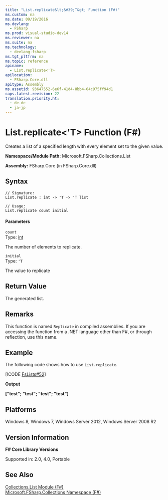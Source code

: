 ```yaml
---
title: "List.replicate&lt;&#39;T&gt; Function (F#)"
ms.custom: na
ms.date: 09/19/2016
ms.devlang: 
  - FSharp
ms.prod: visual-studio-dev14
ms.reviewer: na
ms.suite: na
ms.technology: 
  - devlang-fsharp
ms.tgt_pltfrm: na
ms.topic: reference
apiname: 
  - List.replicate<'T>
apilocation: 
  - FSharp.Core.dll
apitype: Assembly
ms.assetid: 93647552-6e6f-41d4-8bb4-64c975ff94d1
caps.latest.revision: 22
translation.priority.ht: 
  - de-de
  - ja-jp
---
```

# List.replicate&lt;&#39;T&gt; Function (F#)
Creates a list of a specified length with every element set to the given value.  
  
 **Namespace/Module Path:** Microsoft.FSharp.Collections.List  
  
 **Assembly:** FSharp.Core (in FSharp.Core.dll)  
  
## Syntax  
  
```  
// Signature:  
List.replicate : int -> 'T -> 'T list  
  
// Usage:  
List.replicate count initial  
```  
  
#### Parameters  
 `count`  
 Type: [int](../vs140/Core.int-Type-Abbreviation--F#-.md)  
  
 The number of elements to replicate.  
  
 `initial`  
 Type: `'T`  
  
 The value to replicate  
  
## Return Value  
 The generated list.  
  
## Remarks  
 This function is named `Replicate` in compiled assemblies. If you are accessing the function from a .NET language other than F#, or through reflection, use this name.  
  
## Example  
 The following code shows how to use `List.replicate`.  
  
 [!CODE [FsLists#52](../CodeSnippet/VS_Snippets_Fsharp/fslists#52)]  
  
 **Output**  
  
 **["test"; "test"; "test"; "test"]**   
## Platforms  
 Windows 8, Windows 7, Windows Server 2012, Windows Server 2008 R2  
  
## Version Information  
 **F# Core Library Versions**  
  
 Supported in: 2.0, 4.0, Portable  
  
## See Also  
 [Collections.List Module (F#)](../vs140/Collections.List-Module--F#-.md)   
 [Microsoft.FSharp.Collections Namespace (F#)](../Topic/Microsoft.FSharp.Collections%20Namespace%20\(F%23\).md)